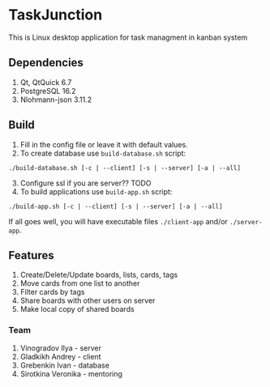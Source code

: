 # TaskJunction
This is Linux desktop application for task managment in kanban system

## Dependencies

1. Qt, QtQuick 6.7
2. PostgreSQL 16.2
3. Nlohmann-json 3.11.2

## Build

1. Fill in the config file or leave it with default values.
2. To create database use `build-database.sh` script:
```
./build-database.sh [-c | --client] [-s | --server] [-a | --all]
```
3. Configure ssl if you are server?? TODO
4. To build applications use `build-app.sh` script:
```
./build-app.sh [-c | --client] [-s | --server] [-a | --all]
```
If all goes well, you will have executable files `./client-app` and/or `./server-app`.

## Features
1. Create/Delete/Update boards, lists, cards, tags
2. Move cards from one list to another
3. Filter cards by tags
4. Share boards with other users on server
5. Make local copy of shared boards 

### Team
1. Vinogradov Ilya - server
2. Gladkikh Andrey - client
3. Grebenkin Ivan - database
4. Sirotkina Veronika - mentoring 

